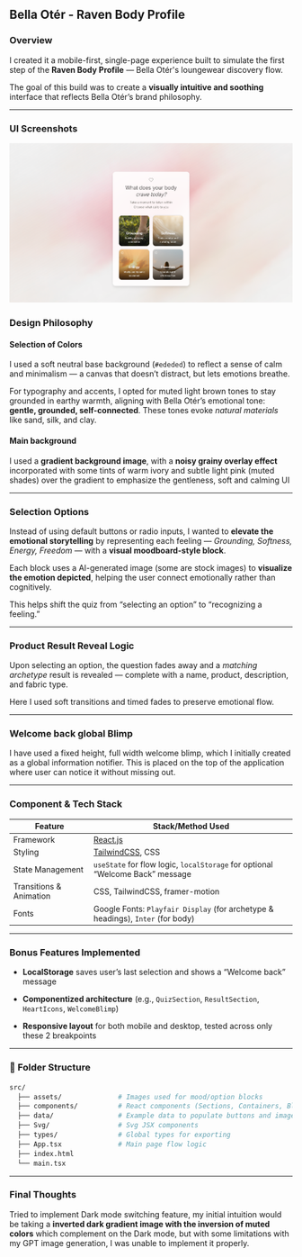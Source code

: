 ## Bella Otér - Raven Body Profile

### Overview

I created it a mobile-first, single-page experience built to simulate the first step of the **Raven Body Profile** — Bella Otér's loungewear discovery flow.

The goal of this build was to create a **visually intuitive and soothing** interface that reflects Bella Otér’s brand philosophy.

---

### UI Screenshots

![Ui Image](public/UI.png)

### Design Philosophy

#### Selection of Colors

I used a soft neutral base background (`#ededed`) to reflect a sense of calm and minimalism — a canvas that doesn’t distract, but lets emotions breathe.

For typography and accents, I opted for muted light brown tones to stay grounded in earthy warmth, aligning with Bella Otér’s emotional tone: **gentle, grounded, self-connected**. These tones evoke _natural materials_ like sand, silk, and clay.

#### Main background

I used a **gradient background image**, with a **noisy grainy overlay effect** incorporated with some tints of warm ivory and subtle light pink (muted shades) over the gradient to emphasize the gentleness, soft and calming UI

---

### Selection Options

Instead of using default buttons or radio inputs, I wanted to **elevate the emotional storytelling** by representing each feeling — _Grounding, Softness, Energy, Freedom_ — with a **visual moodboard-style block**.

Each block uses a AI-generated image (some are stock images) to **visualize the emotion depicted**, helping the user connect emotionally rather than cognitively.

This helps shift the quiz from “selecting an option” to “recognizing a feeling.”

---

### Product Result Reveal Logic

Upon selecting an option, the question fades away and a _matching archetype_ result is revealed — complete with a name, product, description, and fabric type.

Here I used soft transitions and timed fades to preserve emotional flow.

---

### Welcome back global Blimp

I have used a fixed height, full width welcome blimp, which I initially created as a global information notifier. This is placed on the top of the application where user can notice it without missing out.

---

### Component & Tech Stack

| Feature                 | Stack/Method Used                                                               |
| ----------------------- | ------------------------------------------------------------------------------- |
| Framework               | [React.js](https://reactjs.org/)                                                |
| Styling                 | [TailwindCSS](https://tailwindcss.com/), CSS                                    |
| State Management        | `useState` for flow logic, `localStorage` for optional “Welcome Back” message   |
| Transitions & Animation | CSS, TailwindCSS, framer-motion                                                 |
| Fonts                   | Google Fonts: `Playfair Display` (for archetype & headings), `Inter` (for body) |

---

### Bonus Features Implemented

- **LocalStorage** saves user’s last selection and shows a “Welcome back” message

- **Componentized architecture** (e.g., `QuizSection`, `ResultSection`, `HeartIcons`, `WelcomeBlimp`)

- **Responsive layout** for both mobile and desktop, tested across only these 2 breakpoints

---

### 📂 Folder Structure

```bash
src/
  ├── assets/              # Images used for mood/option blocks
  ├── components/          # React components (Sections, Containers, Blimp etc.)
  ├── data/                # Example data to populate buttons and images.
  ├── Svg/                 # Svg JSX components
  ├── types/               # Global types for exporting
  ├── App.tsx              # Main page flow logic
  ├── index.html
  └── main.tsx

```

---

### Final Thoughts

Tried to implement Dark mode switching feature, my initial intuition would be taking a **inverted dark gradient image with the inversion of muted colors** which complement on the Dark mode, but with some limitations with my GPT image generation, I was unable to implement it properly.
